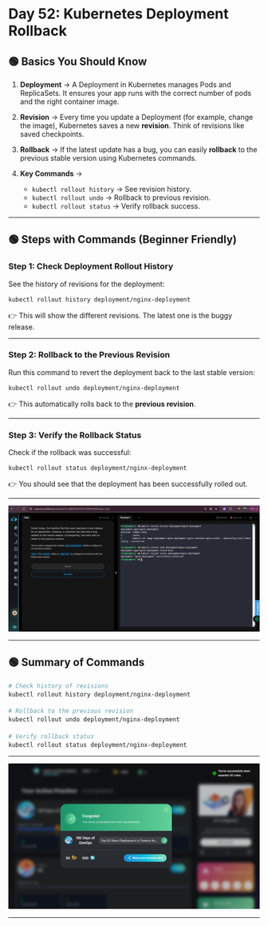 # Day 52: Kubernetes Deployment Rollback  

## 🟢 Basics You Should Know  

1. **Deployment** → A Deployment in Kubernetes manages Pods and ReplicaSets. It ensures your app runs with the correct number of pods and the right container image.  

2. **Revision** → Every time you update a Deployment (for example, change the image), Kubernetes saves a new **revision**. Think of revisions like saved checkpoints.  

3. **Rollback** → If the latest update has a bug, you can easily **rollback** to the previous stable version using Kubernetes commands.  

4. **Key Commands** →  
   - `kubectl rollout history` → See revision history.  
   - `kubectl rollout undo` → Rollback to previous revision.  
   - `kubectl rollout status` → Verify rollback success.  

---

## 🟢 Steps with Commands (Beginner Friendly)  

### Step 1: Check Deployment Rollout History  
See the history of revisions for the deployment:  
```bash
kubectl rollout history deployment/nginx-deployment
```

👉 This will show the different revisions. The latest one is the buggy release.  

---

### Step 2: Rollback to the Previous Revision  
Run this command to revert the deployment back to the last stable version:  
```bash
kubectl rollout undo deployment/nginx-deployment
```

👉 This automatically rolls back to the **previous revision**.  

---

### Step 3: Verify the Rollback Status  
Check if the rollback was successful:  
```bash
kubectl rollout status deployment/nginx-deployment
```

👉 You should see that the deployment has been successfully rolled out.  

---
![Rollout History](assets/Screenshot%202025-09-26%20203011.png)

---

## 🟢 Summary of Commands  

```bash
# Check history of revisions
kubectl rollout history deployment/nginx-deployment

# Rollback to the previous revision
kubectl rollout undo deployment/nginx-deployment

# Verify rollback status
kubectl rollout status deployment/nginx-deployment
```

---
![Rollback Success](assets/Screenshot%202025-09-26%20203052.png)

---
